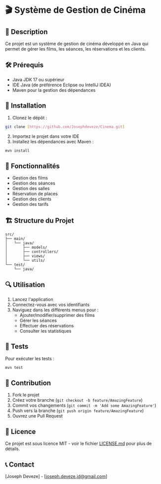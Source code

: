 # 🎬 Système de Gestion de Cinéma

## 📝 Description
Ce projet est un système de gestion de cinéma développé en Java qui permet de gérer les films, les séances, les réservations et les clients.

## 🛠️ Prérequis
- Java JDK 17 ou supérieur
- IDE Java (de préférence Eclipse ou IntelliJ IDEA)
- Maven pour la gestion des dépendances

## 🚀 Installation
1. Clonez le dépôt :
```bash
git clone [https://github.com/Josephdeveze/Cinema.git]
```
2. Importez le projet dans votre IDE
3. Installez les dépendances avec Maven :
```bash
mvn install
```

## 🎯 Fonctionnalités
- Gestion des films
- Gestion des séances
- Gestion des salles
- Réservation de places
- Gestion des clients
- Gestion des tarifs

## 🏗️ Structure du Projet
```
src/
├── main/
│   └── java/
│       ├── models/
│       ├── controllers/
│       ├── views/
│       └── utils/
└── test/
    └── java/
```

## 🔍 Utilisation
1. Lancez l'application
2. Connectez-vous avec vos identifiants
3. Naviguez dans les différents menus pour :
   - Ajouter/modifier/supprimer des films
   - Gérer les séances
   - Effectuer des réservations
   - Consulter les statistiques

## 🧪 Tests
Pour exécuter les tests :
```bash
mvn test
```

## 👥 Contribution
1. Fork le projet
2. Créez votre branche (`git checkout -b feature/AmazingFeature`)
3. Commit vos changements (`git commit -m 'Add some AmazingFeature'`)
4. Push vers la branche (`git push origin feature/AmazingFeature`)
5. Ouvrez une Pull Request

## 📄 Licence
Ce projet est sous licence MIT - voir le fichier [LICENSE.md](LICENSE.md) pour plus de détails.

## 📞 Contact
[Joseph Deveze] - [joseph.deveze.jd@gmail.com]